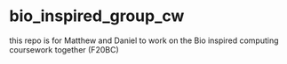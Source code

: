 # bio_inspired_group_cw
this repo is for Matthew and Daniel to work on the Bio inspired computing coursework together (F20BC)
